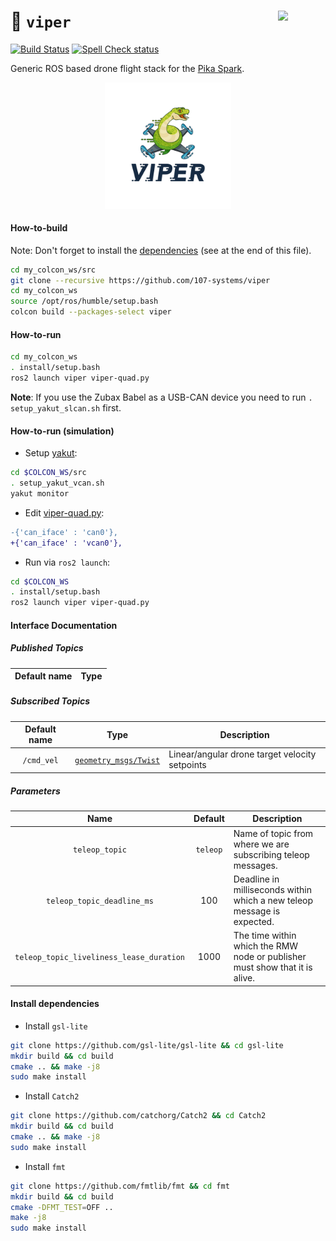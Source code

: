 <a href="https://107-systems.org/"><img align="right" src="https://raw.githubusercontent.com/107-systems/.github/main/logo/107-systems.png" width="15%"></a>
:floppy_disk: `viper`
=====================
[![Build Status](https://github.com/107-systems/viper/actions/workflows/ros2.yml/badge.svg)](https://github.com/107-systems/viper/actions/workflows/ros2.yml)
[![Spell Check status](https://github.com/107-systems/viper/actions/workflows/spell-check.yml/badge.svg)](https://github.com/107-systems/viper/actions/workflows/spell-check.yml)

Generic ROS based drone flight stack for the [Pika Spark](https://pika-spark.io/).

<p align="center">
  <a href="https://github.com/107-systems/viper"><img src="https://github.com/107-systems/.github/raw/main/logo/viper.jpg" width="40%"></a>
</p>

#### How-to-build
Note: Don't forget to install the [dependencies](https://github.com/107-systems/viper#install-dependencies) (see at the end of this file).
```bash
cd my_colcon_ws/src
git clone --recursive https://github.com/107-systems/viper
cd my_colcon_ws
source /opt/ros/humble/setup.bash
colcon build --packages-select viper
```

#### How-to-run
```bash
cd my_colcon_ws
. install/setup.bash
ros2 launch viper viper-quad.py
```
**Note**: If you use the Zubax Babel as a USB-CAN device you need to run `. setup_yakut_slcan.sh` first.

#### How-to-run (simulation)
* Setup [yakut](https://github.com/OpenCyphal/yakut):
```bash
cd $COLCON_WS/src
. setup_yakut_vcan.sh
yakut monitor
```
* Edit [viper-quad.py](launch/viper-quad.py):
```diff
-{'can_iface' : 'can0'},
+{'can_iface' : 'vcan0'},
```
* Run via `ros2 launch`:
```bash
cd $COLCON_WS
. install/setup.bash
ros2 launch viper viper-quad.py
```

#### Interface Documentation
##### Published Topics
| Default name |                                      Type                                      |
|:------------:|:------------------------------------------------------------------------------:|

##### Subscribed Topics
| Default name |                                          Type                                          | Description                                    |
|:------------:|:--------------------------------------------------------------------------------------:|------------------------------------------------|
| `/cmd_vel`   | [`geometry_msgs/Twist`](http://docs.ros.org/en/api/geometry_msgs/html/msg/Twist.html)  | Linear/angular drone target velocity setpoints |

##### Parameters
|                   Name                    | Default  | Description                                                                  |
|:-----------------------------------------:|:--------:|------------------------------------------------------------------------------|
|              `teleop_topic`               | `teleop` | Name of topic from where we are subscribing teleop messages.                 |
|        `teleop_topic_deadline_ms`         |   100    | Deadline in milliseconds within which a new teleop message is expected.      |
| `teleop_topic_liveliness_lease_duration`  |   1000   | The time within which the RMW node or publisher must show that it is alive.  | 

#### Install dependencies
* Install `gsl-lite`
```bash
git clone https://github.com/gsl-lite/gsl-lite && cd gsl-lite
mkdir build && cd build
cmake .. && make -j8
sudo make install
```
* Install `Catch2`
```bash
git clone https://github.com/catchorg/Catch2 && cd Catch2
mkdir build && cd build
cmake .. && make -j8
sudo make install
```
* Install `fmt`
```bash
git clone https://github.com/fmtlib/fmt && cd fmt
mkdir build && cd build
cmake -DFMT_TEST=OFF ..
make -j8
sudo make install
```
